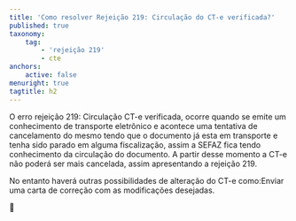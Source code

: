 ```yaml
---
title: 'Como resolver Rejeição 219: Circulação do CT-e verificada?'
published: true
taxonomy:
    tag:
        - 'rejeição 219'
        - cte
anchors:
    active: false
menuright: true
tagtitle: h2
---
```


O erro rejeição 219: Circulação CT-e verificada, ocorre quando se emite um conhecimento de transporte eletrônico e acontece uma tentativa de cancelamento do mesmo tendo que o documento já esta em transporte e tenha  sido parado em alguma fiscalização, assim a SEFAZ  fica tendo  conhecimento da circulação do documento.  A partir desse momento a CT-e não poderá ser mais cancelada, assim apresentando a rejeição 219.

 No entanto haverá outras possibilidades  de alteração do CT-e como:Enviar uma carta de correção com as modificações desejadas.

	

